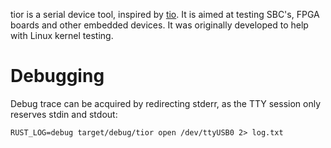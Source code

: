 tior is a serial device tool, inspired by [tio](https://github.com/tio/tio).
It is aimed at testing SBC's, FPGA boards and other embedded devices. It was
originally developed to help with Linux kernel testing.

# Debugging

Debug trace can be acquired by redirecting stderr, as the TTY session only
reserves stdin and stdout:

```
RUST_LOG=debug target/debug/tior open /dev/ttyUSB0 2> log.txt
```
